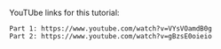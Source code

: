 YouTUbe links for this tutorial:

    Part 1: https://www.youtube.com/watch?v=VYsVOamdB0g
    Part 2: https://www.youtube.com/watch?v=gBzsE0oieio